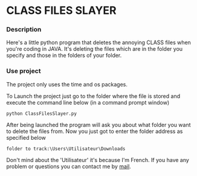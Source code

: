 # CLASS FILES SLAYER

### Description
Here's a little python program that deletes the annoying CLASS files when you're coding in JAVA. It's deleting the files which are in the folder you specify and those in the folders of your folder.  

### Use project

The project only uses the time and os packages. 

To Launch the project just go to the folder where the file is stored and execute the command line below (in a command prompt window)
```
python ClassFilesSlayer.py
```
After being launched the program will ask you about what folder you want to delete the files from. Now you just got to enter the folder address as specified below
```
folder to track:\Users\Utilisateur\Downloads
```
Don't mind about the 'Utilisateur' it's because I'm French. If you have any problem or questions you can contact me by [mail](poire.erwan2005@gmail.com).
